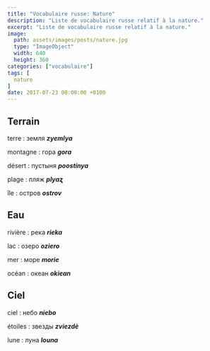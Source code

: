 ```yaml
---
title: "Vocabulaire russe: Nature"
description: "Liste de vocabulaire russe relatif à la nature."
excerpt: "Liste de vocabulaire russe relatif à la nature."
image:
  path: assets/images/posts/nature.jpg
  type: "ImageObject"
  width: 640
  height: 360
categories: ["vocabulaire"]
tags: [
  nature
]
date: 2017-07-23 00:00:00 +0100
---
```


## Terrain

terre
: земля
*__zyemlya__*

montagne
: гора
*__gora__*

désert
: пустыня
*__poostinya__*

plage
: пляж
*__plyaʐ__*

île
: остров
*__ostrov__*


## Eau

rivière
: река
*__rieka__*

lac
: озеро
*__oziero__*

mer
: море
*__morie__*

océan
: океан
*__okiean__*


## Ciel

ciel
: небо
*__niebo__*

étoiles
: звезды
*__zviezdè__*

lune
: луна
*__louna__*
